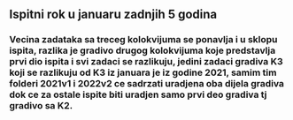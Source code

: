 ## Ispitni rok u januaru zadnjih 5 godina
### Vecina zadataka sa treceg kolokvijuma se ponavlja i u sklopu ispita, razlika je gradivo drugog kolokvijuma koje predstavlja prvi dio ispita i svi zadaci se razlikuju, jedini zadaci gradiva K3 koji se razlikuju od K3 iz januara je iz godine 2021, samim tim folderi 2021v1 i 2022v2 ce sadrzati uradjena oba dijela gradiva dok ce za ostale ispite biti uradjen samo prvi deo gradiva tj gradivo sa K2.